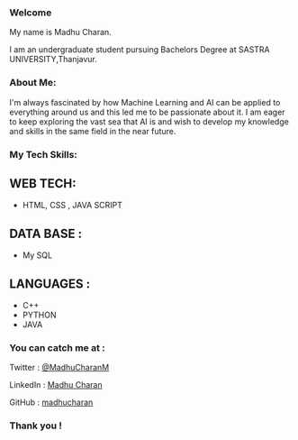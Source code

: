 ### Welcome

<!--
**madhucharan/madhucharan** is a ✨ _special_ ✨ repository because its `README.md` (this file) appears on your GitHub profile.

Here are some ideas to get you started:

- 🔭 I’m currently working on ...
- 🌱 I’m currently learning ...
- 👯 I’m looking to collaborate on ...
- 🤔 I’m looking for help with ...
- 💬 Ask me about ...
- 📫 How to reach me: ...
- 😄 Pronouns: ...
- ⚡ Fun fact: ...
-->
My name is Madhu Charan.

I am an undergraduate student pursuing Bachelors Degree at SASTRA UNIVERSITY,Thanjavur.

### About Me:
I'm always fascinated by how Machine Learning and AI can be applied to everything around us and
this led me to be passionate about it. I am eager to keep exploring the vast sea that AI is and wish to
develop my knowledge and skills in the same field in the near future.

### My Tech Skills:

WEB TECH:
-
- HTML, CSS , JAVA SCRIPT

DATA BASE :
-
- My SQL

LANGUAGES :
-
- C++
- PYTHON
- JAVA

### You can catch me at :

Twitter  : [@MadhuCharanM](https://twitter.com/MadhuCharanM)

LinkedIn : [Madhu Charan](https://www.linkedin.com/in/madhucharan/)

GitHub   : [madhucharan](https://github.com/madhucharan)

### Thank you !





